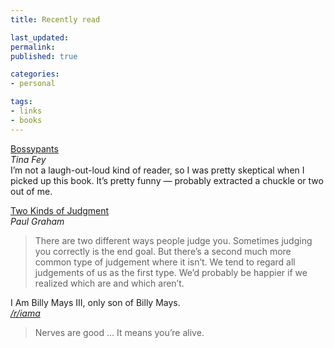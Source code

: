 ```yaml
---
title: Recently read

last_updated: 
permalink: 
published: true

categories:
- personal

tags:
- links
- books
---
```


[Bossypants](http://www.amazon.com/gp/product/B0047Y0FGY/ref=as_li_ss_tl?ie=UTF8&camp=1789&creative=390957&creativeASIN=B0047Y0FGY&linkCode=as2&tag=yokois-20)  
*Tina Fey*  
I’m not a laugh-out-loud kind of reader, so I was pretty skeptical when I picked up this book. It’s pretty funny — probably extracted a chuckle or two out of me. 

[Two Kinds of Judgment](http://www.paulgraham.com/judgement.html)  
*Paul Graham*  
>There are two different ways people judge you. Sometimes judging you correctly is the end goal. But there’s a second much more common type of judgement where it isn’t. We tend to regard all judgements of us as the first type. We’d probably be happier if we realized which are and which aren’t.

I Am Billy Mays III, only son of Billy Mays.  
*[/r/iama](http://www.reddit.com/r/IAmA/comments/1blpan/i_am_billy_mays_iii_only_son_of_billy_mays_also/)*  
> Nerves are good … It means you’re alive.
